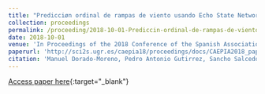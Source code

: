 ```yaml
---
title: "Predicciøn ordinal de rampas de viento usando Echo State Networks de complejidad reducida"
collection: proceedings
permalink: /proceeding/2018-10-01-Prediccin-ordinal-de-rampas-de-viento-usando-Echo-State-Networks-de-complejidad-reducida
date: 2018-10-01
venue: 'In Proceedings of the 2018 Conference of the Spanish Association for Artificial Intelligence (CAEPIA2018)'
paperurl: 'http://sci2s.ugr.es/caepia18/proceedings/docs/CAEPIA2018_paper_88.pdf'
citation: 'Manuel Dorado-Moreno, Pedro Antonio Gutirrez, Sancho Salcedo-Sanz, Luis Prieto, Csar Hervs-Martınez, &quot;Predicciøn ordinal de rampas de viento usando Echo State Networks de complejidad reducida.&quot; In Proceedings of the 2018 Conference of the Spanish Association for Artificial Intelligence (CAEPIA2018), 2018, Granada (Spain), pp.132-138.'
---
```

[Access paper here](http://sci2s.ugr.es/caepia18/proceedings/docs/CAEPIA2018_paper_88.pdf){:target="_blank"}
